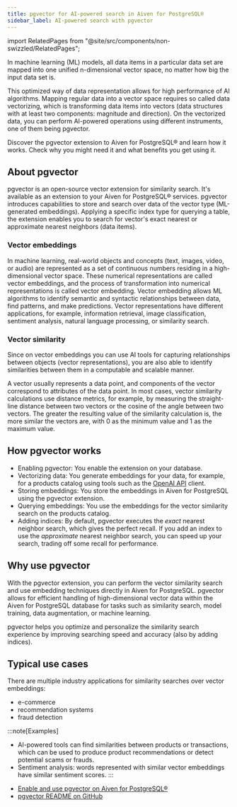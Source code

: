```yaml
---
title: pgvector for AI-powered search in Aiven for PostgreSQL®
sidebar_label: AI-powered search with pgvector
---
```


import RelatedPages from "@site/src/components/non-swizzled/RelatedPages";

In machine learning (ML) models, all data items in a particular data set are mapped into one unified n-dimensional vector space, no matter how big the input data set is.

This optimized way of data representation
allows for high performance of AI algorithms. Mapping regular data into
a vector space requires so called data vectorizing, which is
transforming data items into vectors (data structures with at least two
components: magnitude and direction). On the vectorized data, you can
perform AI-powered operations using different instruments, one of them
being pgvector.

Discover the pgvector extension to Aiven for PostgreSQL® and learn how
it works. Check why you might need it and what benefits you get using
it.

## About pgvector

pgvector is an open-source vector extension for similarity search. It's
available as an extension to your Aiven for PostgreSQL® services.
pgvector introduces capabilities to store and search over data of the
vector type (ML-generated embeddings). Applying a specific index type
for querying a table, the extension enables you to search for vector's
exact nearest or approximate nearest neighbors (data items).

### Vector embeddings

In machine learning, real-world objects and concepts (text, images,
video, or audio) are represented as a set of continuous numbers residing
in a high-dimensional vector space. These numerical representations are
called vector embeddings, and the process of transformation into
numerical representations is called vector embedding. Vector embedding
allows ML algorithms to identify semantic and syntactic relationships
between data, find patterns, and make predictions. Vector
representations have different applications, for example, information
retrieval, image classification, sentiment analysis, natural language
processing, or similarity search.

### Vector similarity

Since on vector embeddings you can use AI tools for capturing
relationships between objects (vector representations), you are also
able to identify similarities between them in a computable and
scalable manner.

A vector usually represents a data point, and components of the vector
correspond to attributes of the data point. In most cases, vector
similarity calculations use distance metrics, for example, by measuring
the straight-line distance between two vectors or the cosine of the
angle between two vectors. The greater the resulting value of the
similarity calculation is, the more similar the vectors are, with 0 as
the minimum value and 1 as the maximum value.

## How pgvector works

-   Enabling pgvector: You enable the extension on your database.
-   Vectorizing data: You generate embeddings for your data, for
    example, for a products catalog using tools such as the [OpenAI
    API](https://platform.openai.com/docs/api-reference/embeddings/create)
    client.
-   Storing embeddings: You store the embeddings in Aiven for PostgreSQL
    using the pgvector extension.
-   Querying embeddings: You use the embeddings for the vector
    similarity search on the products catalog.
-   Adding indices: By default, pgvector executes the *exact* nearest
    neighbor search, which gives the perfect recall. If you add an index
    to use the *approximate* nearest neighbor search, you can speed up
    your search, trading off some recall for performance.

## Why use pgvector

With the pgvector extension, you can perform the vector similarity
search and use embedding techniques directly in Aiven for PostgreSQL.
pgvector allows for efficient handling of high-dimensional vector data
within the Aiven for PostgreSQL database for tasks such as similarity
search, model training, data augmentation, or machine learning.

pgvector helps you optimize and personalize the similarity search
experience by improving searching speed and accuracy (also by adding
indices).

## Typical use cases

There are multiple industry applications for similarity searches over
vector embeddings:

-   e-commerce
-   recommendation systems
-   fraud detection

:::note[Examples]
-   AI-powered tools can find similarities between products or
    transactions, which can be used to produce product recommendations
    or detect potential scams or frauds.
-   Sentiment analysis: words represented with similar vector embeddings
    have similar sentiment scores.
:::

<RelatedPages/>

-   [Enable and use pgvector on Aiven for PostgreSQL®](/docs/products/postgresql/howto/use-pgvector)
-   [pgvector README on
    GitHub](https://github.com/pgvector/pgvector/blob/master/README.md)
